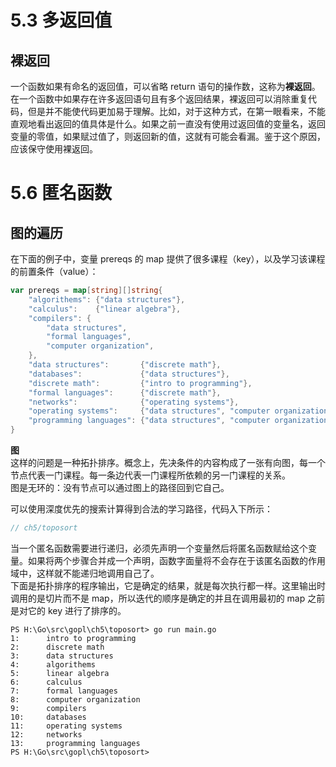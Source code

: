 # 5.3 多返回值

## 裸返回
一个函数如果有命名的返回值，可以省略 return 语句的操作数，这称为**裸返回**。  
在一个函数中如果存在许多返回语句且有多个返回结果，裸返回可以消除重复代码，但是并不能使代码更加易于理解。比如，对于这种方式，在第一眼看来，不能直观地看出返回的值具体是什么。如果之前一直没有使用过返回值的变量名，返回变量的零值，如果赋过值了，则返回新的值，这就有可能会看漏。鉴于这个原因，应该保守使用裸返回。  

# 5.6 匿名函数

## 图的遍历
在下面的例子中，变量 prereqs 的 map 提供了很多课程（key），以及学习该课程的前置条件（value）：
```go
var prereqs = map[string][]string{
	"algorithems": {"data structures"},
	"calculus":    {"linear algebra"},
	"compilers": {
		"data structures",
		"formal languages",
		"computer organization",
	},
	"data structures":       {"discrete math"},
	"databases":             {"data structures"},
	"discrete math":         {"intro to programming"},
	"formal languages":      {"discrete math"},
	"networks":              {"operating systems"},
	"operating systems":     {"data structures", "computer organization"},
	"programming languages": {"data structures", "computer organization"},
}
```
**图**  
这样的问题是一种拓扑排序。概念上，先决条件的内容构成了一张有向图，每一个节点代表一门课程。每一条边代表一门课程所依赖的另一门课程的关系。  
图是无环的：没有节点可以通过图上的路径回到它自己。  

可以使用深度优先的搜索计算得到合法的学习路径，代码入下所示：
```go
// ch5/toposort
```
当一个匿名函数需要进行递归，必须先声明一个变量然后将匿名函数赋给这个变量。如果将两个步骤合并成一个声明，函数字面量将不会存在于该匿名函数的作用域中，这样就不能递归地调用自己了。  
下面是拓扑排序的程序输出，它是确定的结果，就是每次执行都一样。这里输出时调用的是切片而不是 map，所以迭代的顺序是确定的并且在调用最初的 map 之前是对它的 key 进行了排序的。  
```
PS H:\Go\src\gopl\ch5\toposort> go run main.go
1:      intro to programming
2:      discrete math
3:      data structures
4:      algorithems
5:      linear algebra
6:      calculus
7:      formal languages
8:      computer organization
9:      compilers
10:     databases
11:     operating systems
12:     networks
13:     programming languages
PS H:\Go\src\gopl\ch5\toposort>
```
